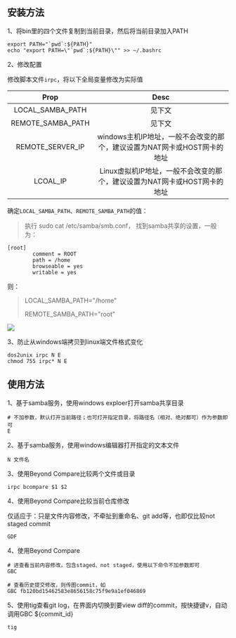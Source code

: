 ## 安装方法

1、将bin里的四个文件复制到当前目录，然后将当前目录加入PATH

```shell
export PATH="`pwd`:${PATH}"
echo "export PATH=\"`pwd`:${PATH}\"" >> ~/.bashrc
```

2、修改配置

修改脚本文件`irpc`，将以下全局变量修改为实际值

|Prop|Desc|
|:--:|:--:|
|LOCAL_SAMBA_PATH|见下文|
|REMOTE_SAMBA_PATH|见下文|
|REMOTE_SERVER_IP|windows主机IP地址，一般不会改变的那个，建议设置为NAT网卡或HOST网卡的地址|
|LCOAL_IP|Linux虚拟机IP地址，一般不会改变的那个，建议设置为NAT网卡或HOST网卡的地址|

确定`LOCAL_SAMBA_PATH`、`REMOTE_SAMBA_PATH`的值：
> 执行 sudo cat /etc/samba/smb.conf，
> 找到samba共享的设置，一般为：


```
[root]
        comment = ROOT
        path = /home
        browseable = yes
        writable = yes
```
则：
> LOCAL_SAMBA_PATH="/home"
> 
> REMOTE_SAMBA_PATH="root"

![](https://jijiantuku-image.oss-cn-beijing.aliyuncs.com/markdown_img/2021/03/25/20210325_174700_e3ee28105024886ea5caaced5bfcf58b.png)

3、防止从windows端拷贝到linux端文件格式变化
```shell
dos2unix irpc N E
chmod 755 irpc* N E
```

## 使用方法
1、基于samba服务，使用windows exploer打开samba共享目录
```shell
# 不加参数，默认打开当前路径；也可打开指定目录，将路径名（相对、绝对都可）作为参数即可
E
```

2、基于samba服务，使用windows编辑器打开指定的文本文件
```shell
N 文件名
```



3、使用Beyond Compare比较两个文件或目录

```shell
irpc bcompare $1 $2
```



4、使用Beyond Compare比较当前仓库修改

仅适应于：只是文件内容修改，不牵扯到重命名、git add等，也即仅比较not staged commit

```shell
GDF
```



4、使用Beyond Compare

```shell
# 进查看当前内容修改，包含staged、not staged，使用以下命令不加参数即可
GBC

# 查看历史提交修改，则传图commit，如
GBC fb120bd15462583e8656158c75f9e9a1ef046869
```



5、使用tig查看git log，在界面内切换到要view diff的commit，按快捷键v，自动调用GBC ${commit_id}

```shell
tig
```

